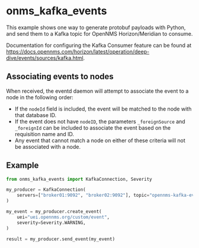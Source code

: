 # onms_kafka_events

This example shows one way to generate protobuf payloads with Python, and send them to a Kafka topic for OpenNMS Horizon/Meridian to consume.

Documentation for configuring the Kafka Consumer feature can be found at https://docs.opennms.com/horizon/latest/operation/deep-dive/events/sources/kafka.html.

## Associating events to nodes

When received, the eventd daemon will attempt to associate the event to a node in the following order:

 * If the `nodeId` field is included, the event will be matched to the node with that database ID.
 * If the event does not have `nodeID`, the parameters `_foreignSource` and `_foreignId` can be included to associate the event based on the requisition name and ID.
 * Any event that cannot match a node on either of these criteria will not be associated with a node.

## Example

```py
from onms_kafka_events import KafkaConnection, Severity

my_producer = KafkaConnection(
    servers=["broker01:9092", "broker02:9092"], topic="opennms-kafka-events"
)

my_event = my_producer.create_event(
    uei="uei.opennms.org/custom/event",
    severity=Severity.WARNING,
)

result = my_producer.send_event(my_event)
```
